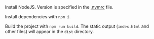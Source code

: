 Install NodeJS. Version is specified in the [.nvmrc](.nvmrc) file.

Install dependencies with `npm i`.

Build the project with `npm run build`. The static output (`index.html` and other files) will appear in the `dist` directory.
